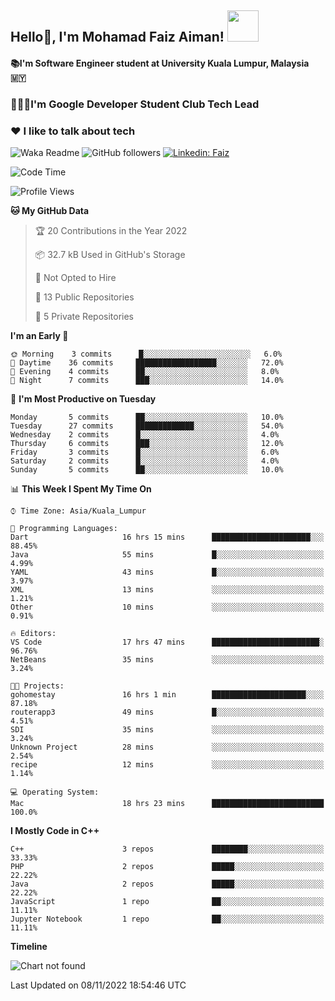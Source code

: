 <h2> Hello👋, I'm Mohamad Faiz Aiman! <img src="https://media.giphy.com/media/12oufCB0MyZ1Go/giphy.gif" width="50"></h2>

#### 📚I'm Software Engineer student at University Kuala Lumpur, Malaysia 🇲🇾
###  🧑🏻‍💻I'm Google Developer Student Club Tech Lead
###  ❤️ I like to talk about tech 


![Waka Readme](https://github.com/anmol098/anmol098/workflows/Waka%20Readme/badge.svg)
![GitHub followers](https://img.shields.io/github/followers/faizaiman?label=Follow&style=social)
[![Linkedin: Faiz](https://img.shields.io/badge/-Faiz-blue?style=flat-square&logo=Linkedin&logoColor=white&link=https://www.linkedin.com/in/mohamad-faiz-aiman-623747192/)](https://www.linkedin.com/in/mohamad-faiz-aiman-623747192/)

<!--START_SECTION:waka-->
![Code Time](http://img.shields.io/badge/Code%20Time-73%20hrs%2026%20mins-blue)

![Profile Views](http://img.shields.io/badge/Profile%20Views-89-blue)

**🐱 My GitHub Data** 

> 🏆 20 Contributions in the Year 2022
 > 
> 📦 32.7 kB Used in GitHub's Storage 
 > 
> 🚫 Not Opted to Hire
 > 
> 📜 13 Public Repositories 
 > 
> 🔑 5 Private Repositories  
 > 
**I'm an Early 🐤** 

```text
🌞 Morning    3 commits      █░░░░░░░░░░░░░░░░░░░░░░░░   6.0% 
🌆 Daytime    36 commits     ██████████████████░░░░░░░   72.0% 
🌃 Evening    4 commits      ██░░░░░░░░░░░░░░░░░░░░░░░   8.0% 
🌙 Night      7 commits      ███░░░░░░░░░░░░░░░░░░░░░░   14.0%

```
📅 **I'm Most Productive on Tuesday** 

```text
Monday       5 commits      ██░░░░░░░░░░░░░░░░░░░░░░░   10.0% 
Tuesday      27 commits     █████████████░░░░░░░░░░░░   54.0% 
Wednesday    2 commits      █░░░░░░░░░░░░░░░░░░░░░░░░   4.0% 
Thursday     6 commits      ███░░░░░░░░░░░░░░░░░░░░░░   12.0% 
Friday       3 commits      █░░░░░░░░░░░░░░░░░░░░░░░░   6.0% 
Saturday     2 commits      █░░░░░░░░░░░░░░░░░░░░░░░░   4.0% 
Sunday       5 commits      ██░░░░░░░░░░░░░░░░░░░░░░░   10.0%

```


📊 **This Week I Spent My Time On** 

```text
⌚︎ Time Zone: Asia/Kuala_Lumpur

💬 Programming Languages: 
Dart                     16 hrs 15 mins      ██████████████████████░░░   88.45% 
Java                     55 mins             █░░░░░░░░░░░░░░░░░░░░░░░░   4.99% 
YAML                     43 mins             █░░░░░░░░░░░░░░░░░░░░░░░░   3.97% 
XML                      13 mins             ░░░░░░░░░░░░░░░░░░░░░░░░░   1.21% 
Other                    10 mins             ░░░░░░░░░░░░░░░░░░░░░░░░░   0.91%

🔥 Editors: 
VS Code                  17 hrs 47 mins      ████████████████████████░   96.76% 
NetBeans                 35 mins             ░░░░░░░░░░░░░░░░░░░░░░░░░   3.24%

🐱‍💻 Projects: 
gohomestay               16 hrs 1 min        █████████████████████░░░░   87.18% 
routerapp3               49 mins             █░░░░░░░░░░░░░░░░░░░░░░░░   4.51% 
SDI                      35 mins             ░░░░░░░░░░░░░░░░░░░░░░░░░   3.24% 
Unknown Project          28 mins             ░░░░░░░░░░░░░░░░░░░░░░░░░   2.54% 
recipe                   12 mins             ░░░░░░░░░░░░░░░░░░░░░░░░░   1.14%

💻 Operating System: 
Mac                      18 hrs 23 mins      █████████████████████████   100.0%

```

**I Mostly Code in C++** 

```text
C++                      3 repos             ████████░░░░░░░░░░░░░░░░░   33.33% 
PHP                      2 repos             █████░░░░░░░░░░░░░░░░░░░░   22.22% 
Java                     2 repos             █████░░░░░░░░░░░░░░░░░░░░   22.22% 
JavaScript               1 repo              ██░░░░░░░░░░░░░░░░░░░░░░░   11.11% 
Jupyter Notebook         1 repo              ██░░░░░░░░░░░░░░░░░░░░░░░   11.11%

```


**Timeline**

![Chart not found](https://raw.githubusercontent.com/faizaiman/faizaiman/main/charts/bar_graph.png) 


 Last Updated on 08/11/2022 18:54:46 UTC
<!--END_SECTION:waka-->
